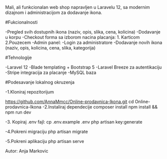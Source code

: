 Mali, ali funkcionalan web shop napravljen u Laravelu 12, sa modernim dizajnom i administracijom za dodavanje ikona.

#Fukcionalnosti

-Pregled svih dostupnih ikona (naziv, opis, slika, cena, kolicina) -Dodavanje u korpu -Checkout forma sa izborom nacina placanja: 1. Karticom 2.Pouzecem -Admin panel: -Login za administratore -Dodavanje novih ikona (naziv, opis, kolicina, cena, slika, kategorija)

#Tehnologije

-Laravel 12 -Blade templating + Bootstrap 5 -Laravel Breeze za autentikaciju -Stripe integracija za placanje -MySQL baza

#Podesavanje lokalnog okruzenja

-1.Kloniraj repozitorijum

https://github.com/AnnaMmcc/Online-prodavnica-Ikona.git
cd Online-prodavnica-Ikona
-2.Instaliraj dependecije composer install npm install && npm run dev

-3. Kopiraj .env fajl: cp .env.example .env php artisan key:generate

-4.Pokreni migraciju php artisan migrate

-5.Pokreni aplikaciju php artisan serve

Autor: Anja Markovic
